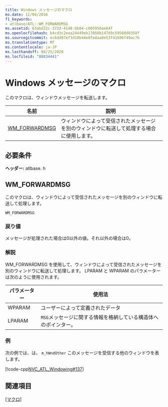 ```yaml
---
title: Windows メッセージのマクロ
ms.date: 11/04/2016
f1_keywords:
- atlbase/ATL::WM_FORWARDMSG
ms.assetid: 63abd22c-372d-4148-bb04-c605950ae64f
ms.openlocfilehash: b4cd3c2eea24449eb17050b147d9c59560d8358f
ms.sourcegitcommit: ec6dd97ef3d10b44e0fedaa8e53f41696f49ac7b
ms.translationtype: MT
ms.contentlocale: ja-JP
ms.lasthandoff: 08/25/2020
ms.locfileid: "88834441"
---
```

# <a name="windows-messages-macros"></a>Windows メッセージのマクロ

このマクロは、ウィンドウメッセージを転送します。

|名前|説明|
|-|-|
|[WM_FORWARDMSG](#wm_forwardmsg)|ウィンドウによって受信されたメッセージを別のウィンドウに転送して処理する場合に使用します。|

## <a name="requirements"></a>必要条件

**ヘッダー:** atlbase. h

## <a name="wm_forwardmsg"></a><a name="wm_forwardmsg"></a> WM_FORWARDMSG

このマクロは、ウィンドウによって受信されたメッセージを別のウィンドウに転送して処理します。

```
WM_FORWARDMSG
```

### <a name="return-value"></a>戻り値

メッセージが処理された場合は0以外の値。それ以外の場合は0。

### <a name="remarks"></a>解説

WM_FORWARDMSG を使用して、ウィンドウによって受信されたメッセージを別のウィンドウに転送して処理します。 LPARAM と WPARAM のパラメーターは次のように使用されます。

|パラメーター|使用法|
|---------------|-----------|
|WPARAM|ユーザーによって定義されたデータ|
|LPARAM|`MSG`メッセージに関する情報を格納している構造体へのポインター。|

### <a name="example"></a>例

次の例では、は、 `m_hWndOther` このメッセージを受信する他のウィンドウを表します。

[!code-cpp[NVC_ATL_Windowing#137](../../atl/codesnippet/cpp/windows-messages-macros_1.cpp)]

## <a name="see-also"></a>関連項目

[[マクロ]](../../atl/reference/atl-macros.md)
